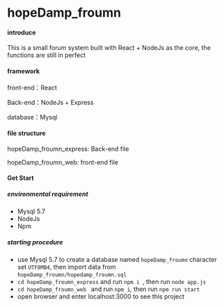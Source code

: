 # hopeDamp_froumn

#### introduce

This is a small forum system built with React + NodeJs as the core, the functions are still in perfect

#### framework

front-end：React

Back-end：NodeJs + Express

database：Mysql

#### file structure

hopeDamp_froumn_express: Back-end file

hopeDamp_froumn_web: front-end file

#### Get Start

##### 	environmental requirement
  * Mysql 5.7
  * NodeJs
  * Npm
##### starting procedure
* use Mysql 5.7 to create a database named `hopeDamp_froumn` character set `UTF8MB4`, then import data from `hopeDamp_froumn/hopedamp_froumn.sql`
* `cd hopeDamp_froumn_express` and run `npm i `, then run `node app.js`
* `cd hopeDamp_froumn_web ` and run `npm i`, then run `npm run start`
* open browser and enter localhost:3000 to see this project
